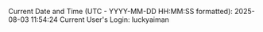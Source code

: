 Current Date and Time (UTC - YYYY-MM-DD HH:MM:SS formatted): 2025-08-03 11:54:24
Current User's Login: luckyaiman
